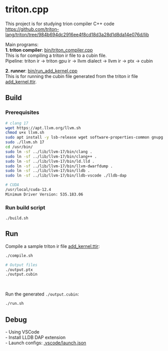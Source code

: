 # triton.cpp
This project is for studying trion compiler C++ code https://github.com/triton-lang/triton/tree/984b694dc2916ee4f8cd18d3a28d1d8da14e076d/lib
<br/>

Main programs:<br/>
**1. triton compiler**: [bin/triton_compiler.cpp](bin/triton_compiler.cpp)<br/>
This is for compiling a triton ir file to a cubin file.<br/>
Pipeline: triton ir -> triton gpu ir -> llvm dialect -> llvm ir -> ptx -> cubin<br/>

**2. runner**: [bin/run_add_kernel.cpp](bin/run_add_kernel.cpp)<br/>
This is for running the cubin file generated from the triton ir file [add_kernel.ttir](./add_kernel.ttir).

## Build
### Prerequisites
```Bash
# clang 17
wget https://apt.llvm.org/llvm.sh
chmod u+x llvm.sh
sudo apt install -y lsb-release wget software-properties-common gnupg
sudo ./llvm.sh 17
cd /usr/bin/
sudo ln -sf ../lib/llvm-17/bin/clang .
sudo ln -sf ../lib/llvm-17/bin/clang++ .
sudo ln -sf ../lib/llvm-17/bin/ld.lld .
sudo ln -sf ../lib/llvm-17/bin/llvm-dwarfdump .
sudo ln -sf ../lib/llvm-17/bin/lldb .
sudo ln -sf ../lib/llvm-17/bin/lldb-vscode ./lldb-dap

# CUDA
/usr/local/cuda-12.4
Minimum Driver Version: 535.183.06
```

### Run build script
```
./build.sh
```

## Run
Compile a sample triton ir file [add_kernel.ttir](./add_kernel.ttir):
```Bash
./compile.sh

# Output files
./output.ptx
./output.cubin
```
<br/>

Run the generated `./output.cubin`:
```Bash
./run.sh
```

## Debug
\- Using VSCode <br/>
\- Install LLDB DAP extension <br/>
\- Launch configs: [.vscode/launch.json](./.vscode/launch.json)
